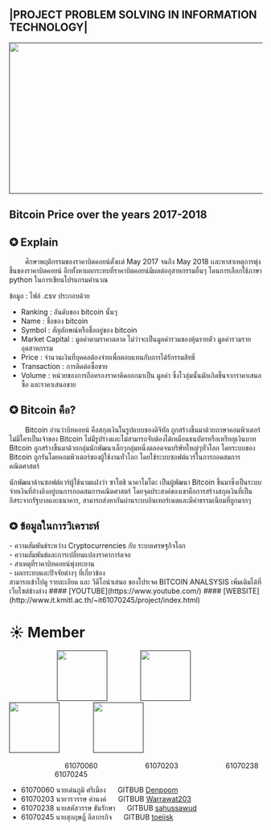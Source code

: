 <h2>|PROJECT PROBLEM SOLVING IN INFORMATION TECHNOLOGY|</h2>
<a href=""><img src="img/pic1.jpg" width="1000px"  height="300"></a><br>
<h2>Bitcoin Price over the years 2017-2018</h2>
<h2>✪ Explain</h2>
&nbsp;&nbsp;&nbsp;&nbsp;&nbsp;&nbsp;&nbsp;&nbsp;ศึกษาพฤติกรรมของราคาบิตคอยน์ตั้งเเต่ May 2017 จนถึง May 2018 เเละหาสาเหตุการพุ่งขึ้นของราคาบิตคอยน์ อีกทั้งหาผลกระทบที่ราคาบิตคอยน์มีผลต่ออุสาหกรรมอื่นๆ โดนการเลือกใช้ภาษา python ในการเขียนโปรแกรมคำนวณ

ข้อมูล : ไฟล์ .csv ประกอบด้วย
 - Ranking : อันดับของ bitcoin นั้นๆ
 - Name : ชื่อของ bitcoin 
 - Symbol : สัญลักษณ์หรือชื่ออยู่ของ bitcoin
 - Market Capital : มูลค่าตามราคาตลาด ไม่ว่าจะเป็นมูลค่ารวมของหุ้นรายตัว มูลค่ารวมรายอุตสาหกรรม
 - Price : จำนวนเงินที่บุคคลต้องจ่ายเพื่อตอบแทนกับการได้รักรรมสิทธิ์
 - Transaction : การติดต่อซื้อขาย
 - Volume : หน่วยของการถือครองราคาคิดออกมาเป็น มูลค่า ซึ่งโวลุ่มนั้นมักเกิดขึ้นจากราคาเสนอซื้อ และราคาเสนอขาย
 
 <h2>✪ Bitcoin คือ?</h2>
 &nbsp;&nbsp;&nbsp;&nbsp;&nbsp;&nbsp;&nbsp;&nbsp;Bitcoin อ่านว่าบิทคอยน์ คือสกุลเงินในรูปแบบของดิจิทัล ถูกสร้างขึ้นมาด้วยภาษาคอมพิวเตอร์ ไม่มีใครเป็นเจ้าของ Bitcoin ไม่มีรูปร่างและไม่สามารถจับต้องได้เหมือนธนบัตรหรือเหรียญเงินบาท Bitcoin ถูกสร้างขึ้นมาด้วยกลุ่มนักพัฒนาเล็กๆกลุ่มหนึ่งตลอดจนบริษัทใหญ่ๆทั่วโลก โดยระบบของ Bitcoin ถูกรันโดยคอมพิวเตอร์ของผู้ใช้งานทั่วโลก โดยใช้ระบบซอฟต์แวร์ในการถอดสมการคณิตศาสตร์

นักพัฒนาด้านซอฟต์แวร์ผู้ใช้นามแฝงว่า ซาโตชิ นาคาโมโตะ เป็นผู้พัฒนา Bitcoin ขึ้นมาซึ่งเป็นระบบจ่ายเงินที่อ้างอิงอยู่บนการถอดสมการคณิตศาสตร์ โดยจุดประสงค์ของเขาคือการสร้างสกุลเงินที่เป็นอิสระจากรัฐบาลและธนาคาร, สามารถส่งหากันผ่านระบบอินเทอร์เนตและมีค่าธรรมเนียมที่ถูกมากๆ



<h2>✪ ข้อมูลในการวิเคราะห์</h2>
 - ความสัมพันธ์ระหว่าง Cryptocurrencies กับ ระบบเศรษฐกิจโลก<br>
 - ความสัมพันธ์และการเปลี่ยนแปลงราคาการ์ดจอ<br>
 - สาเหตุที่ราคาบิทคอยน์พุ่งทะยาน<br>
 - ผลกระทบและปัจจัยต่างๆ ที่เกี่ยวข้อง<br>
สามารถเข้าไปดู รายละเอียด และ วีดีโอนำเสนอ ของโปรเจค  BITCOIN ANALSYSIS เพิ่มเติมได้ที่ เว็บไซต์ข้างล่าง
#### [YOUTUBE](https://www.youtube.com/)
#### [WEBSITE](http://www.it.kmitl.ac.th/~it61070245/project/index.html)


# ☀ Member

&nbsp;&nbsp;&nbsp;&nbsp;&nbsp;&nbsp;&nbsp;&nbsp;&nbsp;&nbsp;&nbsp;&nbsp;&nbsp;&nbsp;&nbsp;&nbsp;&nbsp;&nbsp;&nbsp;&nbsp;&nbsp;&nbsp;&nbsp;&nbsp;<a href=""><img src="img/profile3.png" width="100px"  height="100"></a> &nbsp;&nbsp;&nbsp;&nbsp;&nbsp;&nbsp;&nbsp;&nbsp;&nbsp;&nbsp;&nbsp;&nbsp;&nbsp;&nbsp;&nbsp;&nbsp;<a href=""><img src="img/profile4.png" width="100px"  height="100"></a> &nbsp;&nbsp;&nbsp;&nbsp;&nbsp;&nbsp;&nbsp;&nbsp;&nbsp;&nbsp;&nbsp;&nbsp;&nbsp;&nbsp;&nbsp;&nbsp;<a href=""><img src="img/profile2.png" width="100px"  height="100"></a> &nbsp;&nbsp;&nbsp;&nbsp;&nbsp;&nbsp;&nbsp;&nbsp;&nbsp;&nbsp;&nbsp;&nbsp;&nbsp;&nbsp;&nbsp;&nbsp;<a href=""><img src="img/profile1.png" width="100px"  height="100"></a>

&nbsp;&nbsp;&nbsp;&nbsp;&nbsp;&nbsp;&nbsp;&nbsp;&nbsp;&nbsp;&nbsp;&nbsp;&nbsp;&nbsp;&nbsp;&nbsp;&nbsp;&nbsp;&nbsp;&nbsp;&nbsp;&nbsp;&nbsp;&nbsp;&nbsp;&nbsp;&nbsp;&nbsp;61070060 &nbsp;&nbsp;&nbsp;&nbsp;&nbsp;&nbsp;&nbsp;&nbsp;&nbsp;&nbsp;&nbsp;&nbsp;&nbsp;&nbsp;&nbsp;&nbsp;&nbsp;&nbsp;&nbsp;&nbsp;&nbsp;&nbsp;&nbsp;61070203 &nbsp;&nbsp;&nbsp;&nbsp;&nbsp;&nbsp;&nbsp;&nbsp;&nbsp;&nbsp;&nbsp;&nbsp;&nbsp;&nbsp;&nbsp;&nbsp;&nbsp;&nbsp;&nbsp;&nbsp;&nbsp;&nbsp;&nbsp;61070238  &nbsp;&nbsp;&nbsp;&nbsp;&nbsp;&nbsp;&nbsp;&nbsp;&nbsp;&nbsp;&nbsp;&nbsp;&nbsp;&nbsp;&nbsp;&nbsp;&nbsp;&nbsp;&nbsp;&nbsp;&nbsp;&nbsp;&nbsp;61070245



- 61070060     นายเด่นภูมิ ศรีเมือง   &nbsp;&nbsp;&nbsp;&nbsp;    GITBUB [Denpoom](https://github.com/Denpoom)
- 61070203     นายวรวรรษ คำนงค์    &nbsp;&nbsp;&nbsp;&nbsp;   GITBUB [Warrawat203](https://github.com/Warrawat203)
- 61070238     นายสหัสวรรษ ขันรักษา  &nbsp;&nbsp;&nbsp;&nbsp;  GITBUB [sahussawud](https://github.com/sahussawud)
- 61070245     นายสุกฤษฎิ์ ลีลากรกิจ  &nbsp;&nbsp;&nbsp;&nbsp;   GITBUB [toeiisk](https://github.com/toeiisk)

